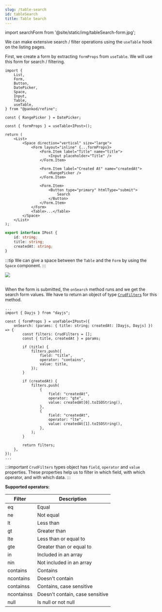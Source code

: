 ```yaml
---
slug: /table-search
id: tableSearch
title: Table Search
---
```


import searchForm from '@site/static/img/tableSearch-form.jpg';

We can make extensive search / filter operations using the `useTable` hook on the listing pages.

First, we create a form by extracting `formProps` from `useTable`. We will use this form for search / filtering.

```tsx title="pages/list.tsx"
import {
    List,
    Form,
    Button,
    DatePicker,
    Space,
    Input,
    Table,
    useTable,
} from "@pankod/refine";

const { RangePicker } = DatePicker;

const { formProps } = useTable<IPost>();

return (
    <List>
        <Space direction="vertical" size="large">
            <Form layout="inline" {...formProps}>
                <Form.Item label="Title" name="title">
                    <Input placeholder="Title" />
                </Form.Item>

                <Form.Item label="Created At" name="createdAt">
                    <RangePicker />
                </Form.Item>

                <Form.Item>
                    <Button type="primary" htmlType="submit">
                        Search
                    </Button>
                </Form.Item>
            </Form>
            <Table>...</Table>
        </Space>
    </List>
);
```

```ts title="interfaces/index.d.ts"
export interface IPost {
    id: string;
    title: string;
    createdAt: string;
}
```

:::tip
We can give a space between the `Table` and the `Form` by using the `Space` component.
:::

<div style={{textAlign: "center"}}>
    <img src={searchForm} />
</div>

<br />

When the form is submitted, the `onSearch` method runs and we get the search form values. We have to return an object of type [`CrudFilters`](interfaces.md#crudfilters) for this method.

```tsx title="pages/list.tsx"
...
import { Dayjs } from "dayjs";

const { formProps } = useTable<IPost>({
    onSearch: (params: { title: string; createdAt: [Dayjs, Dayjs] }) => {
        const filters: CrudFilters = [];
        const { title, createdAt } = params;

        if (title) {
            filters.push({
                field: "title",
                operator: "contains",
                value: title,
            });
        }

        if (createdAt) {
            filters.push(
                {
                    field: "createdAt",
                    operator: "gte",
                    value: createdAt[0].toISOString(),
                },
                {
                    field: "createdAt",
                    operator: "lte",
                    value: createdAt[1].toISOString(),
                },
            );
        }

        return filters;
    },
});
...
```

:::important
`CrudFilters` types object has `field`, `operator` and `value` properties. These properties help us to filter in which field, with which operator, and with which data.
:::

**Supported operators:**

| Filter     | Description                     |
| ---------- | ------------------------------- |
| eq         | Equal                           |
| ne         | Not equal                       |
| lt         | Less than                       |
| gt         | Greater than                    |
| lte        | Less than or equal to           |
| gte        | Greater than or equal to        |
| in         | Included in an array            |
| nin        | Not included in an array        |
| contains   | Contains                        |
| ncontains  | Doesn't contain                 |
| containss  | Contains, case sensitive        |
| ncontainss | Doesn't contain, case sensitive |
| null       | Is null or not null             |
